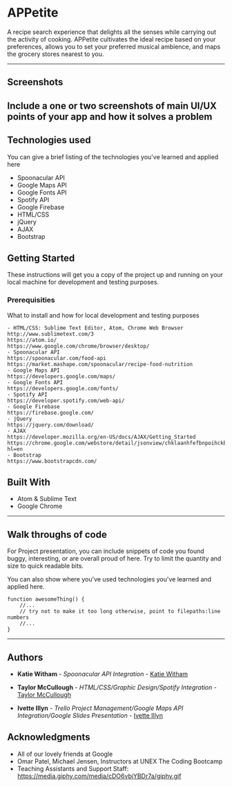 # APPetite

A recipe search experience that delights all the senses while carrying out the activity of cooking. APPetite cultivates the ideal recipe based on your preferences, allows you to set your preferred musical ambience, and maps the grocery stores nearest to you.

-------------------------------------------------
## Screenshots

Include a one or two screenshots of main UI/UX points of your app and how it solves a problem
------------------------------------------------

## Technologies used

You can give a brief listing of the technologies you've learned and applied here
- Spoonacular API
- Google Maps API
- Google Fonts API
- Spotify API
- Google Firebase
- HTML/CSS
- jQuery
- AJAX
- Bootstrap


## Getting Started

These instructions will get you a copy of the project up and running on your local machine for development and testing purposes.


### Prerequisities

What to install and how for local development and testing purposes

```
- HTML/CSS: Sublime Text Editor, Atom, Chrome Web Browser
http://www.sublimetext.com/3
https://atom.io/
https://www.google.com/chrome/browser/desktop/
- Spoonacular API
https://spoonacular.com/food-api
https://market.mashape.com/spoonacular/recipe-food-nutrition
- Google Maps API
https://developers.google.com/maps/
- Google Fonts API
https://developers.google.com/fonts/
- Spotify API
https://developer.spotify.com/web-api/
- Google Firebase
https://firebase.google.com/
- jQuery
https://jquery.com/download/
- AJAX
https://developer.mozilla.org/en-US/docs/AJAX/Getting_Started
https://chrome.google.com/webstore/detail/jsonview/chklaanhfefbnpoihckbnefhakgolnmc?hl=en
- Bootstrap
https://www.bootstrapcdn.com/
```


## Built With

* Atom & Sublime Text
* Google Chrome

-------------------------------------------------
## Walk throughs of code
For Project presentation, you can include snippets of code you found buggy, interesting, or are overall proud of here.  Try to limit the quantity and size to quick readable bits.

You can also show where you've used technologies you've learned and applied here.

```
function awesomeThing() {
    //...
    // try not to make it too long otherwise, point to filepaths:line numbers
    //...
}
```
----------------------------------------------------

## Authors

* **Katie Witham** - *Spoonacular API Integration* - [Katie Witham](https://github.com/kewitham)

* **Taylor McCullough** - *HTML/CSS/Graphic Design/Spotify Integration* - [Taylor McCullough](https://github.com/shirobutterfly)

* **Ivette Illyn** - *Trello Project Management/Google Maps API Integration/Google Slides Presentation* - [Ivette Illyn](https://github.com/illynabruin92)



## Acknowledgments

* All of our lovely friends at Google
* Omar Patel, Michael Jensen, Instructors at UNEX The Coding Bootcamp
* Teaching Assistants and Support Staff: https://media.giphy.com/media/cDO6vbjYBDr7a/giphy.gif
